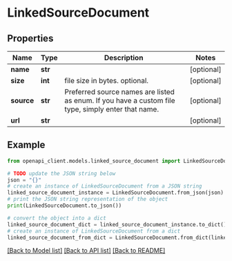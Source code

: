 # LinkedSourceDocument


## Properties

Name | Type | Description | Notes
------------ | ------------- | ------------- | -------------
**name** | **str** |  | [optional] 
**size** | **int** | file size in bytes. optional. | [optional] 
**source** | **str** | Preferred source names are listed as enum. If you have a custom file type, simply enter that name. | [optional] 
**url** | **str** |  | [optional] 

## Example

```python
from openapi_client.models.linked_source_document import LinkedSourceDocument

# TODO update the JSON string below
json = "{}"
# create an instance of LinkedSourceDocument from a JSON string
linked_source_document_instance = LinkedSourceDocument.from_json(json)
# print the JSON string representation of the object
print(LinkedSourceDocument.to_json())

# convert the object into a dict
linked_source_document_dict = linked_source_document_instance.to_dict()
# create an instance of LinkedSourceDocument from a dict
linked_source_document_from_dict = LinkedSourceDocument.from_dict(linked_source_document_dict)
```
[[Back to Model list]](../README.md#documentation-for-models) [[Back to API list]](../README.md#documentation-for-api-endpoints) [[Back to README]](../README.md)


